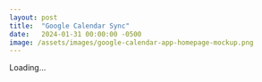 ```yaml
---
layout: post
title:  "Google Calendar Sync"
date:   2024-01-31 00:00:00 -0500
image: /assets/images/google-calendar-app-homepage-mockup.png
---
```

Loading...